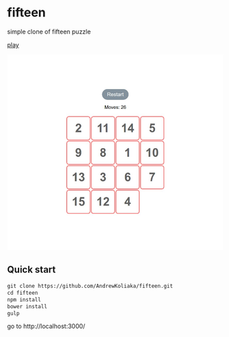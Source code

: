# fifteen
simple clone of fifteen puzzle

[play](https://andrewkoliaka.github.io/fifteen/)

![](./screen.jpg)

## Quick start
```
git clone https://github.com/AndrewKoliaka/fifteen.git
cd fifteen
npm install
bower install
gulp
```
go to http://localhost:3000/
